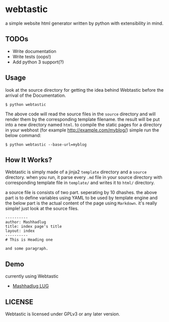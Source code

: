 webtastic
=========

a simple website html generator written by python with extensibility in mind.

TODOs
---------

* Write documentation
* Write tests (oops!)
* Add python 3 support(?)

Usage
---------

look at the source directory for getting the idea behind Webtastic before the arrival of the Documentation. 

    $ python webtastic

The above code will read the source files in the `source` directory and will render them by the corresponding template filename. the result will be put into a new directory named `html`. to compile the static pages for a directory in your webhost (for example http://example.com/myblog/) simple run the below command:

    $ python webtastic --base-url=myblog

How It Works?
---------

Webtastic is simply made of a jinja2 `template` directory and a `source` directory. when you run, it parse every `.md` file in your source directory with corresponding template file in `template/` and writes it to `html/` directory.

a source file is consists of two part. seperating by 10 dhashes. the above part is to define variables using YAML to be used by template engine and the below part is the actual content of the page using `Markdown`. it's really simple! just look at the source files.

    ----------
    author: Mashhadlug
    title: index page's title
    layout: index
    ----------
    # This is Heading one
    
    and some paragraph.

Demo
---------

currently using Webtastic

* [Mashhadlug LUG](http://next.mashhadlug.org)

LICENSE
---------
Webtastic is licensed under GPLv3 or any later version.